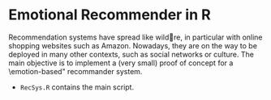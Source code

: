 # Emotional Recommender in R
Recommendation systems have spread like wildre, in particular with online shopping websites such as Amazon.
Nowadays, they are on the way to be deployed in many other contexts, such as social networks or culture.
The main objective is to implement a (very small) proof of concept for a \emotion-based" recommander system.
- `RecSys.R` contains the main script.

